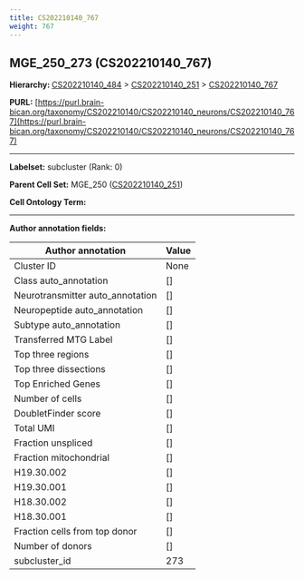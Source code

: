 ```yaml
---
title: CS202210140_767
weight: 767
---
```

## MGE_250_273 (CS202210140_767)
<b>Hierarchy: </b>
[CS202210140_484](../CS202210140_484) >
[CS202210140_251](../CS202210140_251) >
[CS202210140_767](../CS202210140_767)

**PURL:** [https://purl.brain-bican.org/taxonomy/CS202210140/CS202210140_neurons/CS202210140_767](https://purl.brain-bican.org/taxonomy/CS202210140/CS202210140_neurons/CS202210140_767)

---


**Labelset:** subcluster (Rank: 0)

**Parent Cell Set:** MGE_250 ([CS202210140_251](../CS202210140_251))



**Cell Ontology Term:** 

[MARKER GENES.]: #


---

[TRANSFERRED ANNOTATIONS.]: #


[AUTHOR ANNOTATION FIELDS.]: #


**Author annotation fields:**

| Author annotation | Value |
|-------------------|-------|
|Cluster ID|None|
|Class auto_annotation|[]|
|Neurotransmitter auto_annotation|[]|
|Neuropeptide auto_annotation|[]|
|Subtype auto_annotation|[]|
|Transferred MTG Label|[]|
|Top three regions|[]|
|Top three dissections|[]|
|Top Enriched Genes|[]|
|Number of cells|[]|
|DoubletFinder score|[]|
|Total UMI|[]|
|Fraction unspliced|[]|
|Fraction mitochondrial|[]|
|H19.30.002|[]|
|H19.30.001|[]|
|H18.30.002|[]|
|H18.30.001|[]|
|Fraction cells from top donor|[]|
|Number of donors|[]|
|subcluster_id|273|
